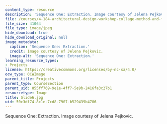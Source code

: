 ```yaml
---
content_type: resource
description: 'Sequence One: Extraction. Image courtesy of Jelena Pejkovic.'
file: /courses/4-184-architectural-design-workshop-collage-method-and-form-spring-2004/50c3df748c1e7cd87907b529439b4706_Slide6.jpg
file_size: 41064
file_type: image/jpeg
hide_download: true
hide_download_original: null
image_metadata:
  caption: 'Sequence One: Extraction.'
  credit: Image courtesy of Jelena Pejkovic.
  image-alt: 'Sequence One: Extraction.'
learning_resource_types:
- Projects
license: https://creativecommons.org/licenses/by-nc-sa/4.0/
ocw_type: OCWImage
parent_title: Projects
parent_type: CourseSection
parent_uid: 855ff769-9e1e-4ff7-5e9b-2416fa3c27b1
resourcetype: Image
title: Slide6.jpg
uid: 50c3df74-8c1e-7cd8-7907-b529439b4706
---
```

Sequence One: Extraction. Image courtesy of Jelena Pejkovic.